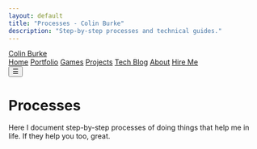 ```yaml
---
layout: default
title: "Processes - Colin Burke"
description: "Step-by-step processes and technical guides."
---
```


<nav class="top-nav">
  <div class="nav-container">
    <a href="/" class="logo">Colin Burke</a>
    <div class="nav-links">
      <a href="/">Home</a>
      <a href="/portfolio.html">Portfolio</a>
      <a href="/games.html">Games</a>
      <a href="/projects.html">Projects</a>
      <a href="/techblog.html">Tech Blog</a>
      <a href="/aboutme.html">About</a>
      <a href="/itconsulting.html">Hire Me</a>
    </div>
    <button class="mobile-menu-toggle">☰</button>
  </div>
</nav>

# Processes

Here I document step-by-step processes of doing things that help me in life. If they help you too, great. 

